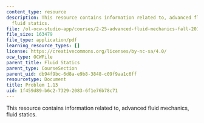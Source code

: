 ```yaml
---
content_type: resource
description: This resource contains information related to, advanced fluid mechanics,
  fluid statics.
file: /ol-ocw-studio-app/courses/2-25-advanced-fluid-mechanics-fall-2013/1f459d89b6c2732920836f1e76b78c71_MIT2_25F13_Shapi1.13_Probl.pdf
file_size: 163479
file_type: application/pdf
learning_resource_types: []
license: https://creativecommons.org/licenses/by-nc-sa/4.0/
ocw_type: OCWFile
parent_title: Fluid Statics
parent_type: CourseSection
parent_uid: db94f9bc-6d8a-e9b8-3848-c09f9aa1c6ff
resourcetype: Document
title: Problem 1.13
uid: 1f459d89-b6c2-7329-2083-6f1e76b78c71
---
```

This resource contains information related to, advanced fluid mechanics, fluid statics.